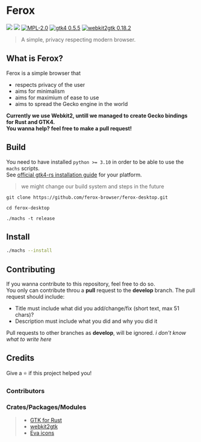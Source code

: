 # Ferox

<!-- Bandges -->
![](https://img.shields.io/badge/platform-linux-%23989898)
[![](https://img.shields.io/github/v/release/ferox-browser/ferox-desktop?include_prereleases)]()
[![MPL-2.0](https://img.shields.io/github/license/ferox-browser/ferox-desktop)](https://github.com/ferox-browser/ferox-desktop/blob/master/LICENSE)
[![gtk4 0.5.5](https://img.shields.io/crates/v/gtk4?label=gtk4&logo=gtk)](https://crates.io/crates/gtk4)
[![webkit2gtk 0.18.2](https://img.shields.io/crates/v/webkit2gtk?label=webkit2gtk)](https://crates.io/crates/webkit2gtk)

> A simple, privacy respecting modern browser.

## What is Ferox?
Ferox is a simple browser that

- respects privacy of the user
- aims for minimalism
- aims for maximium of ease to use
- aims to spread the Gecko engine in the world
  
**Currently we use Webkit2, untill we managed to create Gecko bindings for Rust and GTK4.<br>You wanna help? feel free to make a pull request!**

## Build
You need to have installed `python >= 3.10` in order to be able to use the `machs` scripts.<br>
See [official gtk4-rs installation guide](https://gtk-rs.org/gtk4-rs/stable/latest/book/installation.html) for your platform.<br>
> we might change our build system and steps in the future
```console
git clone https://github.com/ferox-browser/ferox-desktop.git

cd ferox-desktop

./machs -t release
```

## Install

```sh
./machs --install
```

## Contributing
If you wanna contribute to this repository, feel free to do so.<br>
You only can contribute throu a **pull** request to the **develop** branch. The pull request should include:
- Title must include what did you add/change/fix (short text, max 51 chars)?
- Description must include what you did and why you did it

Pull requests to other branches as **develop**, will be ignored.
*i don't know what to write here*

## Credits
Give a ⭐️ if this project helped you!
### Contributors
### Crates/Packages/Modules
> - [GTK for Rust](https://gtk-rs.org/)
> - [webkit2gtk](https://crates.io/crates/webkit2gtk)
> - [Eva icons](https://akveo.github.io/eva-icons/#/)